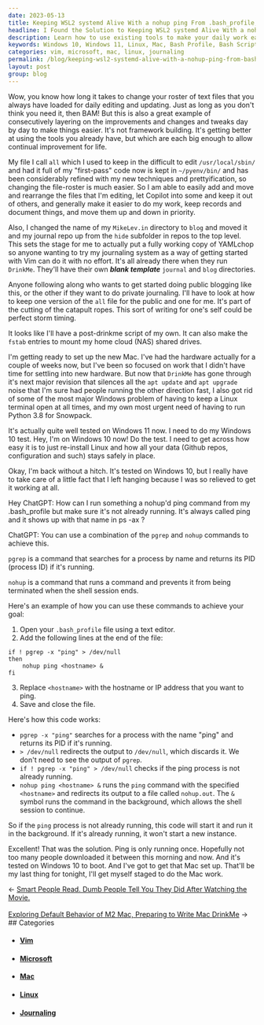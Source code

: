 ```yaml
---
date: 2023-05-13
title: Keeping WSL2 systemd Alive With a nohup ping From .bash_profile, Now Running only Once!
headline: I Found the Solution to Keeping WSL2 systemd Alive With a nohup ping From .bash_profile!
description: Learn how to use existing tools to make your daily work easier. Get tips on how to layer on improvements and changes, and how to organize your files. Find out how to set up a Mac and run a nohup ping command from your .bash_profile. Get the solution to keep it running only once!
keywords: Windows 10, Windows 11, Linux, Mac, Bash Profile, Bash Scripting, YAMLchop, Vim, Pyenv, Journaling, Journal Repo, DrinkeMe, Fstab, NAS, Cloud, Apt Update, Apt Upgrade, Python 3.8, Snowpack, MikeLev.in, Configuration, Cutting Catapult Ropes, Nohup, Ping Command
categories: vim, microsoft, mac, linux, journaling
permalink: /blog/keeping-wsl2-systemd-alive-with-a-nohup-ping-from-bash-profile-now-running-only-once/
layout: post
group: blog
---
```



Wow, you know how long it takes to change your roster of text files that you
always have loaded for daily editing and updating. Just as long as you don't
think you need it, then BAM! But this is also a great example of consecutively
layering on the improvements and changes and tweaks day by day to make things
easier. It's not framework building. It's getting better at using the tools you
already have, but which are each big enough to allow continual improvement for
life.

My file I call `all` which I used to keep in the difficult to edit
`/usr/local/sbin/` and had it full of my "first-pass" code now is kept in
`~/pyenv/bin/` and has been considerably refined with my new techniques and
prettyification, so changing the file-roster is much easier. So I am able to
easily add and move and rearrange the files that I'm editing, let Copilot into
some and keep it out of others, and generally make it easier to do my work,
keep records and document things, and move them up and down in priority.

Also, I changed the name of my `MikeLev.in` directory to `blog` and moved it
and my journal repo up from the `hide` subfolder in repos to the top level.
This sets the stage for me to actually put a fully working copy of YAMLchop so
anyone wanting to try my journaling system as a way of getting started with Vim
can do it with no effort. It's all already there when they run `DrinkMe`.
They'll have their own ***blank template*** `journal` and `blog` directories.

Anyone following along who wants to get started doing public blogging like
this, or the other if they want to do private journaling. I'll have to look at
how to keep one version of the `all` file for the public and one for me. It's
part of the cutting of the catapult ropes. This sort of writing for one's self
could be perfect storm timing.

It looks like I'll have a post-drinkme script of my own. It can also make the
`fstab` entries to mount my home cloud (NAS) shared drives. 

I'm getting ready to set up the new Mac. I've had the hardware actually for a
couple of weeks now, but I've been so focused on work that I didn't have time
for settling into new hardware. But now that `DrinkMe` has gone through it's
next major revision that silences all the `apt update` and `apt upgrade` noise
that I'm sure had people running the other direction fast, I also got rid of
some of the most major Windows problem of having to keep a Linux terminal open
at all times, and my own most urgent need of having to run Python 3.8 for
Snowpack.

It's actually quite well tested on Windows 11 now. I need to do my Windows 10
test. Hey, I'm on Windows 10 now! Do the test. I need to get across how easy it
is to just re-install Linux and how all your data (Github repos, configuration
and such) stays safely in place.

Okay, I'm back without a hitch. It's tested on Windows 10, but I really have to
take care of a little fact that I left hanging because I was so relieved to get
it working at all.

Hey ChatGPT: How can I run something a nohup'd ping command from my
.bash_profile but make sure it's not already running. It's always called ping
and it shows up with that name in ps -ax ?

ChatGPT: You can use a combination of the `pgrep` and `nohup` commands to achieve this. 

`pgrep` is a command that searches for a process by name and returns its PID (process ID) if it's running. 

`nohup` is a command that runs a command and prevents it from being terminated when the shell session ends.

Here's an example of how you can use these commands to achieve your goal:

1. Open your `.bash_profile` file using a text editor.
2. Add the following lines at the end of the file:

```
if ! pgrep -x "ping" > /dev/null
then
    nohup ping <hostname> &
fi
```

3. Replace `<hostname>` with the hostname or IP address that you want to ping.
4. Save and close the file.

Here's how this code works:

- `pgrep -x "ping"` searches for a process with the name "ping" and returns its PID if it's running.
- `> /dev/null` redirects the output to `/dev/null`, which discards it. We don't need to see the output of `pgrep`.
- `if ! pgrep -x "ping" > /dev/null` checks if the ping process is not already running.
- `nohup ping <hostname> &` runs the `ping` command with the specified `<hostname>` and redirects its output to a file called `nohup.out`. The `&` symbol runs the command in the background, which allows the shell session to continue.

So if the `ping` process is not already running, this code will start it and run it in the background. If it's already running, it won't start a new instance.

Excellent! That was the solution. Ping is only running once. Hopefully not too
many people downloaded it between this morning and now. And it's tested on
Windows 10 to boot. And I've got to get that Mac set up. That'll be my last
thing for tonight, I'll get myself staged to do the Mac work.














<div class="arrow-links"><div class="post-nav-prev"><span class="arrow">&larr;&nbsp;</span><a href="/blog/smart-people-read-dumb-people-tell-you-they-did-after-watching-the-movie/">Smart People Read. Dumb People Tell You They Did After Watching the Movie.</a></div> &nbsp; <div class="post-nav-next"><a href="/blog/exploring-default-behavior-of-m2-mac-preparing-to-write-mac-drinkme/">Exploring Default Behavior of M2 Mac, Preparing to Write Mac DrinkMe</a><span class="arrow">&nbsp;&rarr;</span></div></div>
## Categories

<ul>
<li><h4><a href='/vim/'>Vim</a></h4></li>
<li><h4><a href='/microsoft/'>Microsoft</a></h4></li>
<li><h4><a href='/mac/'>Mac</a></h4></li>
<li><h4><a href='/linux/'>Linux</a></h4></li>
<li><h4><a href='/journaling/'>Journaling</a></h4></li></ul>